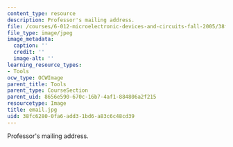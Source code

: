 ```yaml
---
content_type: resource
description: Professor's mailing address.
file: /courses/6-012-microelectronic-devices-and-circuits-fall-2005/38fc62800fa6add31bd6a83c6c48cd39_email.jpg
file_type: image/jpeg
image_metadata:
  caption: ''
  credit: ''
  image-alt: ''
learning_resource_types:
- Tools
ocw_type: OCWImage
parent_title: Tools
parent_type: CourseSection
parent_uid: 8656e590-670c-16b7-4af1-884806a2f215
resourcetype: Image
title: email.jpg
uid: 38fc6280-0fa6-add3-1bd6-a83c6c48cd39
---
```

Professor's mailing address.

